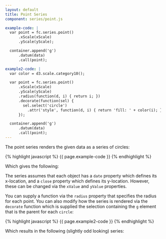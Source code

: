 ```yaml
---
layout: default
title: Point Series
component: series/point.js

example-code: |
  var point = fc.series.point()
      .xScale(xScale)
      .yScale(yScale);

  container.append('g')
      .datum(data)
      .call(point);

example2-code: |
  var color = d3.scale.category10();

  var point = fc.series.point()
      .xScale(xScale)
      .yScale(yScale)
      .radius(function(d, i) { return i; })
      .decorate(function(sel) {
        sel.select('circle')
          .attr('style', function(d, i) { return 'fill: ' + color(i); });
      });

  container.append('g')
      .datum(data)
      .call(point);
---
```


The point series renders the given data as a series of circles:

{% highlight javascript %}
{{ page.example-code }}
{% endhighlight %}

Which gives the following:

<div id="series_point" class="chart"> </div>
<script type="text/javascript">
(function() {
    var f = createFixture('#series_point', null, null, function() { return true; });
    var container = f.container, data = f.data
      xScale = f.xScale, yScale = f.yScale;
    {{ page.example-code }}
}());
</script>

The series assumes that each object has a `date` property which defines its x-location, and a `close` property which defines its y-location. However, these can be changed via the `xValue` and `yValue` properties.

You can supply a function via the `radius` property that specifies the radius for each point. You can also modify how the series is rendered via the `decorate` function which is supplied the selection containing the `g` element that is the parent for each `circle`:

{% highlight javascript %}
{{ page.example2-code }}
{% endhighlight %}

Which results in the following (slightly odd looking) series:

<div id="series_point2" class="chart"> </div>
<script type="text/javascript">
(function() {
    var f = createFixture('#series_point2', null, null, function() { return true; });
    var container = f.container, data = f.data
      xScale = f.xScale, yScale = f.yScale;
    {{ page.example2-code }}
}());
</script>
